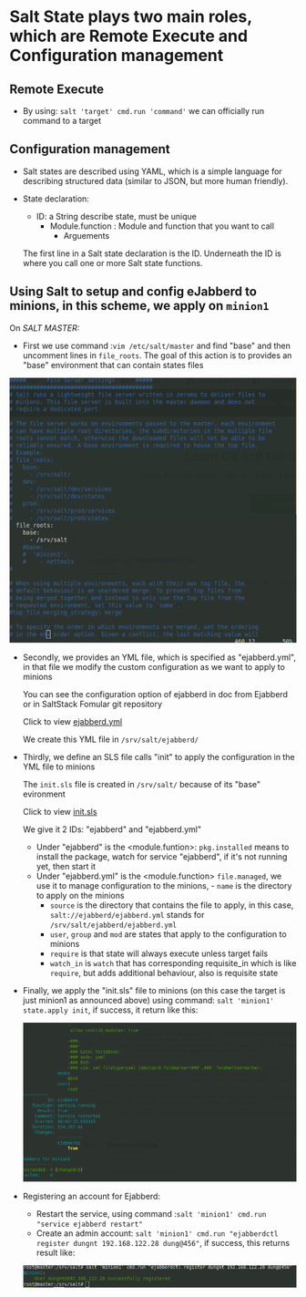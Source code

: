 # Salt State plays two main roles, which are Remote Execute and Configuration management

## Remote Execute
  
  - By using: `salt 'target' cmd.run 'command'` we can officially run command to a target
  
## Configuration management

  - Salt states are described using YAML, which is a simple language for describing structured data (similar to JSON, but more human friendly).
  
  - State declaration:
    - ID: a String describe state, must be unique
      - Module.function : Module and function that you want to call  
        - Arguements
    
    The first line in a Salt state declaration is the ID. Underneath the ID is where you call one or more Salt state functions.
    
## Using Salt to setup and config eJabberd to minions, in this scheme, we apply on `minion1`

  On *SALT MASTER:*

  - First we use command :`vim /etc/salt/master` and find "base" and then uncomment lines in `file_roots`. The goal of this action is to provides an "base" environment that can contain states files
  
  ![](https://github.com/bizflycloud/internship-0719/blob/master/TD_Git/PIC/9.png)
  
  - Secondly, we provides an YML file, which is specified as "ejabberd.yml", in that file we modify the custom configuration as we want to apply to minions
      
      You can see the configuration option of ejabberd in doc from Ejabberd or in SaltStack Fomular git repository
      
      Click to view [ejabberd.yml](https://github.com/bizflycloud/internship-0719/blob/master/TD_Git/ejabberd.yml)
    
      We create this YML file in `/srv/salt/ejabberd/`
  
  - Thirdly, we define an SLS file calls "init" to apply the configuration in the YML file to minions
    
      The `init.sls` file is created in `/srv/salt/` because of its "base" evironment
      
      Click to view [init.sls](https://github.com/bizflycloud/internship-0719/blob/master/TD_Git/init.sls)
      
      We give it 2 IDs: "ejabberd" and "ejabberd.yml"
          
       - Under "ejabberd" is the <module.funtion>: `pkg.installed` means to install the package, watch for service "ejabberd", if it's not running yet, then start it
       - Under "ejabberd.yml" is the <module.function> `file.managed`, we use it to manage configuration to the minions,                - `name` is the directory to apply on the minions 
           - `source` is the directory that contains the file to apply, in this case, `salt://ejabberd/ejabberd.yml` stands for `/srv/salt/ejabberd/ejabberd.yml`
           - `user`, `group` and `mod` are states that apply to the configuration to minions
           - `require` is that state will always execute unless target fails
           - `watch_in` is `watch` that has corresponding requisite_in which is like `require`, but adds additional behaviour, also is requisite state  
   
  - Finally, we apply the "init.sls" file to minions (on this case the target is just minion1 as announced above) using command: `salt 'minion1' state.apply init`, if success, it return like this:
  
      ![](https://github.com/bizflycloud/internship-0719/blob/master/TD_Git/PIC/10.png)
      
 
 
  - Registering an account for Ejabberd:
      - Restart the service, using command :`salt 'minion1' cmd.run "service ejabberd restart"`
      - Create an admin account: `salt 'minion1' cmd.run "ejabberdctl register dungnt 192.168.122.28 dung@456"`, if success, this returns result like:       
      
      ![](https://github.com/bizflycloud/internship-0719/blob/master/TD_Git/PIC/11.png)
